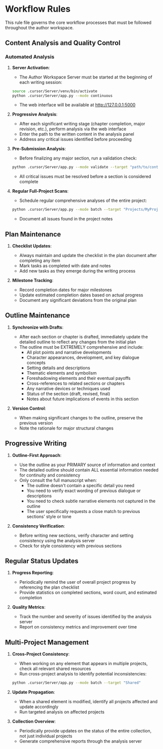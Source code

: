# Workflow Rules

This rule file governs the core workflow processes that must be followed throughout the author workspace.

## Content Analysis and Quality Control

### Automated Analysis

1. **Server Activation**: 
   - The Author Workspace Server must be started at the beginning of each writing session:
   ```bash
   source .cursor/Server/venv/bin/activate
   python .cursor/Server/app.py --mode continuous
   ```
   - The web interface will be available at http://127.0.0.1:5000

2. **Progressive Analysis**:
   - After each significant writing stage (chapter completion, major revision, etc.), perform analysis via the web interface
   - Enter the path to the written content in the analysis panel
   - Address any critical issues identified before proceeding

3. **Pre-Submission Analysis**:
   - Before finalizing any major section, run a validation check:
   ```bash
   python .cursor/Server/app.py --mode validate --target "path/to/content.md"
   ```
   - All critical issues must be resolved before a section is considered complete

4. **Regular Full-Project Scans**:
   - Schedule regular comprehensive analyses of the entire project:
   ```bash
   python .cursor/Server/app.py --mode batch --target "Projects/MyProject"
   ```
   - Document all issues found in the project notes

## Plan Maintenance

1. **Checklist Updates**: 
   - Always maintain and update the checklist in the plan document after completing any item
   - Mark tasks as completed with date and notes
   - Add new tasks as they emerge during the writing process

2. **Milestone Tracking**:
   - Record completion dates for major milestones
   - Update estimated completion dates based on actual progress
   - Document any significant deviations from the original plan

## Outline Maintenance

1. **Synchronize with Drafts**: 
   - After each section or chapter is drafted, immediately update the detailed outline to reflect any changes from the initial plan
   - The outline must be EXTREMELY comprehensive and include:
     - All plot points and narrative developments
     - Character appearances, development, and key dialogue concepts
     - Setting details and descriptions
     - Thematic elements and symbolism
     - Foreshadowing elements and their eventual payoffs
     - Cross-references to related sections or chapters
     - Any narrative devices or techniques used
     - Status of the section (draft, revised, final)
     - Notes about future implications of events in this section

2. **Version Control**:
   - When making significant changes to the outline, preserve the previous version
   - Note the rationale for major structural changes

## Progressive Writing

1. **Outline-First Approach**:
   - Use the outline as your PRIMARY source of information and context
   - The detailed outline should contain ALL essential information needed for continuity and consistency
   - Only consult the full manuscript when:
     - The outline doesn't contain a specific detail you need
     - You need to verify exact wording of previous dialogue or descriptions
     - You need to check subtle narrative elements not captured in the outline
     - The user specifically requests a close match to previous sections' style or tone

2. **Consistency Verification**:
   - Before writing new sections, verify character and setting consistency using the analysis server
   - Check for style consistency with previous sections

## Regular Status Updates

1. **Progress Reporting**:
   - Periodically remind the user of overall project progress by referencing the plan checklist
   - Provide statistics on completed sections, word count, and estimated completion

2. **Quality Metrics**:
   - Track the number and severity of issues identified by the analysis server
   - Report on consistency metrics and improvement over time

## Multi-Project Management

1. **Cross-Project Consistency**: 
   - When working on any element that appears in multiple projects, check all relevant shared resources
   - Run cross-project analysis to identify potential inconsistencies:
   ```bash
   python .cursor/Server/app.py --mode batch --target "Shared"
   ```

2. **Update Propagation**: 
   - When a shared element is modified, identify all projects affected and update accordingly
   - Run targeted analysis on affected projects

3. **Collection Overview**: 
   - Periodically provide updates on the status of the entire collection, not just individual projects
   - Generate comprehensive reports through the analysis server 